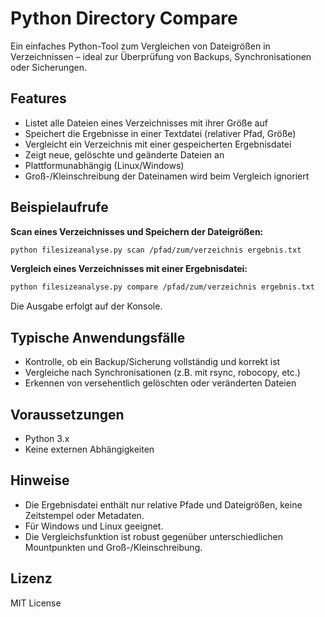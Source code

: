 # Python Directory Compare

Ein einfaches Python-Tool zum Vergleichen von Dateigrößen in Verzeichnissen – ideal zur Überprüfung von Backups, Synchronisationen oder Sicherungen.

## Features
- Listet alle Dateien eines Verzeichnisses mit ihrer Größe auf
- Speichert die Ergebnisse in einer Textdatei (relativer Pfad, Größe)
- Vergleicht ein Verzeichnis mit einer gespeicherten Ergebnisdatei
- Zeigt neue, gelöschte und geänderte Dateien an
- Plattformunabhängig (Linux/Windows)
- Groß-/Kleinschreibung der Dateinamen wird beim Vergleich ignoriert

## Beispielaufrufe

**Scan eines Verzeichnisses und Speichern der Dateigrößen:**

```bash
python filesizeanalyse.py scan /pfad/zum/verzeichnis ergebnis.txt
```

**Vergleich eines Verzeichnisses mit einer Ergebnisdatei:**

```bash
python filesizeanalyse.py compare /pfad/zum/verzeichnis ergebnis.txt
```

Die Ausgabe erfolgt auf der Konsole.

## Typische Anwendungsfälle
- Kontrolle, ob ein Backup/Sicherung vollständig und korrekt ist
- Vergleiche nach Synchronisationen (z.B. mit rsync, robocopy, etc.)
- Erkennen von versehentlich gelöschten oder veränderten Dateien

## Voraussetzungen
- Python 3.x
- Keine externen Abhängigkeiten

## Hinweise
- Die Ergebnisdatei enthält nur relative Pfade und Dateigrößen, keine Zeitstempel oder Metadaten.
- Für Windows und Linux geeignet.
- Die Vergleichsfunktion ist robust gegenüber unterschiedlichen Mountpunkten und Groß-/Kleinschreibung.

## Lizenz
MIT License
